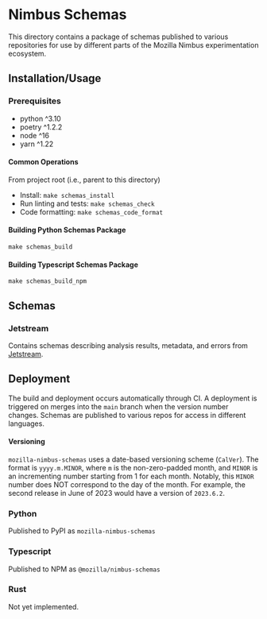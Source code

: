 # Nimbus Schemas

This directory contains a package of schemas published to various repositories for use by different parts of the Mozilla Nimbus experimentation ecosystem.


## Installation/Usage
### Prerequisites
- python ^3.10
- poetry ^1.2.2
- node ^16
- yarn ^1.22

#### Common Operations
From project root (i.e., parent to this directory)
- Install: `make schemas_install`
- Run linting and tests: `make schemas_check`
- Code formatting: `make schemas_code_format`

#### Building Python Schemas Package
`make schemas_build`

#### Building Typescript Schemas Package
`make schemas_build_npm`

## Schemas
### Jetstream

Contains schemas describing analysis results, metadata, and errors from [Jetstream](https://github.com/mozilla/jetstream).


## Deployment
The build and deployment occurs automatically through CI. A deployment is triggered on merges into the `main` branch when the version number changes. Schemas are published to various repos for access in different languages.

#### Versioning
`mozilla-nimbus-schemas` uses a date-based versioning scheme (`CalVer`). The format is `yyyy.m.MINOR`, where `m` is the non-zero-padded month, and `MINOR` is an incrementing number starting from 1 for each month. Notably, this `MINOR` number does NOT correspond to the day of the month. For example, the second release in June of 2023 would have a version of `2023.6.2`.

### Python
Published to PyPI as `mozilla-nimbus-schemas`

### Typescript
Published to NPM as `@mozilla/nimbus-schemas`

### Rust
Not yet implemented.
